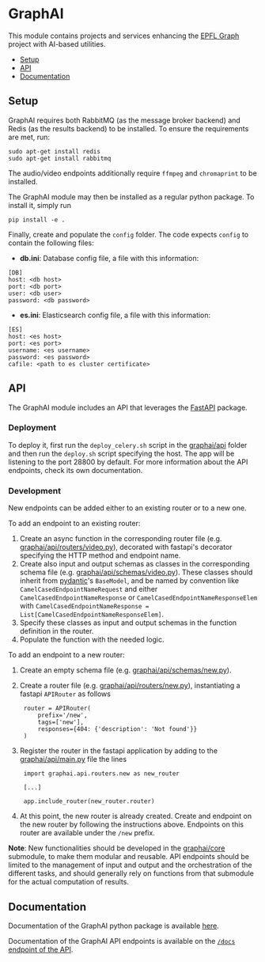 # GraphAI

This module contains projects and services enhancing the [EPFL Graph](https://www.epfl.ch/education/educational-initiatives/cede/campusanalytics/epfl-graph/) project with AI-based utilities.

* [Setup](#setup)
* [API](#api)
* [Documentation](#documentation)

## Setup
GraphAI requires both RabbitMQ (as the message broker backend) and Redis (as the results backend) to be installed. 
To ensure the requirements are met, run:
```
sudo apt-get install redis
sudo apt-get install rabbitmq
```

The audio/video endpoints additionally require `ffmpeg` and `chromaprint` to be installed.

The GraphAI module may then be installed as a regular python package. To install it, simply run
```
pip install -e .
```

Finally, create and populate the ``config`` folder. The code expects ``config`` to contain the following files:

* **db.ini**: Database config file, a file with this information:
```
[DB]
host: <db host>
port: <db port>
user: <db user>
password: <db password>
```

* **es.ini**: Elasticsearch config file, a file with this information:
```
[ES]
host: <es host>
port: <es port>
username: <es username>
password: <es password>
cafile: <path to es cluster certificate> 
```

## API
The GraphAI module includes an API that leverages the [FastAPI](https://fastapi.tiangolo.com/) package.

### Deployment
To deploy it, first run the ``deploy_celery.sh`` script in the [graphai/api](graphai/api) folder and then run the ``deploy.sh`` script specifying the host. The app will be listening to the port 28800 by default. For more information about the API endpoints, check its own documentation.

### Development
New endpoints can be added either to an existing router or to a new one.

To add an endpoint to an existing router:
1. Create an async function in the corresponding router file (e.g. [graphai/api/routers/video.py](graphai/api/routers/video.py)), decorated with fastapi's decorator specifying the HTTP method and endpoint name.
2. Create also input and output schemas as classes in the corresponding schema file (e.g. [graphai/api/schemas/video.py](graphai/api/schemas/video.py)). These classes should inherit from [pydantic](https://docs.pydantic.dev/)'s ``BaseModel``, and be named by convention like ``CamelCasedEndpointNameRequest`` and either ``CamelCasedEndpointNameResponse`` or ``CamelCasedEndpointNameResponseElem`` with ``CamelCasedEndpointNameResponse = List[CamelCasedEndpointNameResponseElem]``.
3. Specify these classes as input and output schemas in the function definition in the router.
4. Populate the function with the needed logic.

To add an endpoint to a new router:
1. Create an empty schema file (e.g. [graphai/api/schemas/new.py](graphai/api/schemas/new.py)).
2. Create a router file (e.g. [graphai/api/routers/new.py](graphai/api/routers/new.py)), instantiating a fastapi ``APIRouter`` as follows

        router = APIRouter(
            prefix='/new',
            tags=['new'],
            responses={404: {'description': 'Not found'}}
        )
3. Register the router in the fastapi application by adding to the [graphai/api/main.py](graphai/api/main.py) file the lines

        import graphai.api.routers.new as new_router

        [...]

        app.include_router(new_router.router)
4. At this point, the new router is already created. Create and endpoint on the new router by following the instructions above. Endpoints on this router are available under the ``/new`` prefix.

**Note**: New functionalities should be developed in the [graphai/core](graphai/core) submodule, to make them modular and reusable. API endpoints should be limited to the management of input and output and the orchestration of the different tasks, and should generally rely on functions from that submodule for the actual computation of results.

## Documentation
Documentation of the GraphAI python package is available [here](https://epflgraph.github.io/graphai/graphai).

Documentation of the GraphAI API endpoints is available on the [``/docs`` endpoint of the API](http://86.119.30.77:28800/docs).